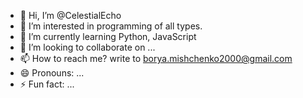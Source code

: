 - 👋 Hi, I’m @CelestialEcho
- 👀 I’m interested in programming of all types.
- 🌱 I’m currently learning Python, JavaScript
- 💞️ I’m looking to collaborate on ...
- 📫 How to reach me? write to borya.mishchenko2000@gmail.com
- 😄 Pronouns: ...
- ⚡ Fun fact: ...

<!---
CelestialEcho/CelestialEcho is a ✨ special ✨ repository because its `README.md` (this file) appears on your GitHub profile.
You can click the Preview link to take a look at your changes.
--->
